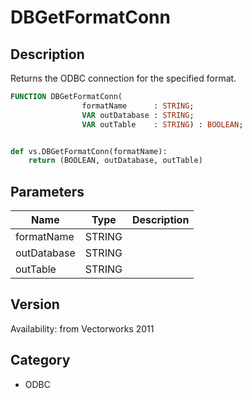 # DBGetFormatConn

## Description
Returns the ODBC connection for the specified format.

```pascal
FUNCTION DBGetFormatConn(
				formatName      : STRING;
				VAR outDatabase : STRING;
				VAR outTable    : STRING) : BOOLEAN;
```

```python

def vs.DBGetFormatConn(formatName):
    return (BOOLEAN, outDatabase, outTable)
```

## Parameters
|Name|Type|Description|
|---|---|---|
|formatName|STRING||
|outDatabase|STRING||
|outTable|STRING||

## Version
Availability: from Vectorworks 2011
## Category
* ODBC

